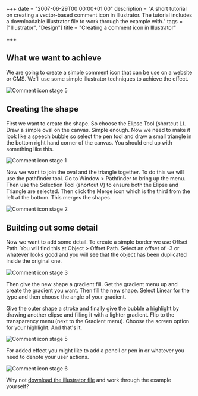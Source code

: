 +++
date = "2007-06-29T00:00:00+01:00"
description = "A short tutorial on creating a vector-based comment icon in Illustrator. The tutorial includes a downloadable illustrator file to work through the example with."
tags = ["Illustrator", "Design"]
title = "Creating a comment icon in Illustrator"

+++

## What we want to achieve

We are going to create a simple comment icon that can be use on a website or CMS. We'll use some simple illustrator techniques to achieve the effect.

![Comment icon stage 5][1] 

## Creating the shape

First we want to create the shape. So choose the Elipse Tool (shortcut L). Draw a simple oval on the canvas. Simple enough. Now we need to make it look like a speech bubble so select the pen tool and draw a small triangle in the bottom right hand corner of the canvas. You should end up with something like this.

![Comment icon stage 1][2] 

Now we want to join the oval and the triangle together. To do this we will use the pathfinder tool. Go to Window > Pathfinder to bring up the menu. Then use the Selection Tool (shortcut V) to ensure both the Elipse and Triangle are selected. Then click the Merge icon which is the third from the left at the bottom. This merges the shapes.

![Comment icon stage 2][3] 

## Building out some detail

Now we want to add some detail. To create a simple border we use Offset Path. You will find this at Object > Offset Path. Select an offset of -3 or whatever looks good and you will see that the object has been duplicated inside the original one.

![Comment icon stage 3][4] 

Then give the new shape a gradient fill. Get the gradient menu up and create the gradient you want. Then fill the new shape. Select Linear for the type and then choose the angle of your gradient.

Give the outer shape a stroke and finally give the bubble a highlight by drawing another elipse and filling it with a lighter gradient. Flip to the transparency menu (next to the Gradient menu). Choose the screen option for your highlight. And that's it. 

![Comment icon stage 5][1] 

For added effect you might like to add a pencil or pen in or whatever you need to denote your user actions.

![Comment icon stage 6][5] 

Why not [download the illustrator file][6] and work through the example yourself?

 [1]: /images/articles/comment_stage_5.png 
 [2]: /images/articles/comment_stage_1.png 
 [3]: /images/articles/comment_stage_2.png 
 [4]: /images/articles/comment_stage_3.png 
 [5]: /images/articles/comment_stage_6.png 
 [6]: http://cdn.shapeshed.com/downloads/comment_icon.ai
